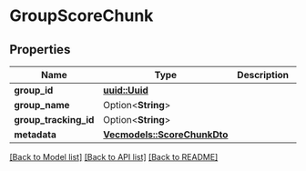 # GroupScoreChunk

## Properties

Name | Type | Description | Notes
------------ | ------------- | ------------- | -------------
**group_id** | [**uuid::Uuid**](uuid::Uuid.md) |  | 
**group_name** | Option<**String**> |  | [optional]
**group_tracking_id** | Option<**String**> |  | [optional]
**metadata** | [**Vec<models::ScoreChunkDto>**](ScoreChunkDTO.md) |  | 

[[Back to Model list]](../README.md#documentation-for-models) [[Back to API list]](../README.md#documentation-for-api-endpoints) [[Back to README]](../README.md)


